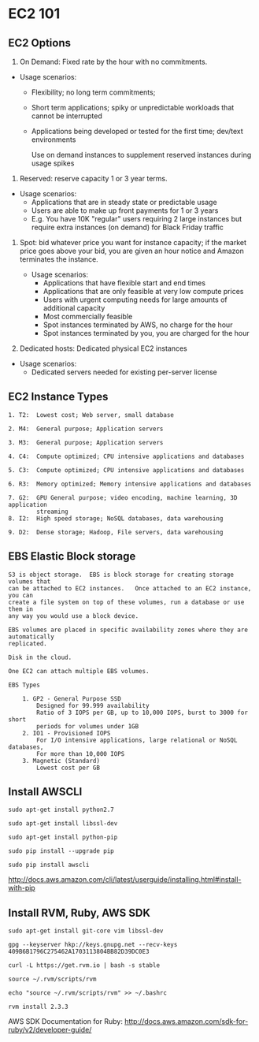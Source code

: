 # EC2 101

## EC2 Options

1. On Demand:  Fixed rate by the hour with no commitments.
  * Usage scenarios:  
    * Flexibility; no long term commitments;
    * Short term applications; spiky or unpredictable workloads that cannot be interrupted
    * Applications being developed or tested for the first time; dev/text
      environments

      Use on demand instances to supplement reserved instances during usage spikes


1. Reserved:  reserve capacity  1 or 3 year terms.
  * Usage scenarios:
    * Applications that are in steady state or predictable usage
    * Users are able to make up front payments for 1 or 3 years
    * E.g. You have 10K "regular" users requiring 2 large instances but require extra instances (on demand) for 
    Black Friday traffic

1. Spot:  bid whatever price you want for instance capacity; if the market price
   goes above your bid, you are given an hour notice and Amazon terminates the
   instance.
   * Usage scenarios:
     * Applications that have flexible start and end times
     * Applications that are only feasible at very low compute prices
     * Users with urgent computing needs for large amounts of additional capacity
     * Most commercially feasible
     * Spot instances terminated by AWS, no charge for the hour
     * Spot instances terminated by you, you are charged for the hour

1. Dedicated hosts:  Dedicated physical EC2 instances
  * Usage scenarios:
    * Dedicated servers needed for existing per-server license


## EC2 Instance Types

    1. T2:  Lowest cost; Web server, small database

    2. M4:  General purpose; Application servers

    3. M3:  General purpose; Application servers

    4. C4:  Compute optimized; CPU intensive applications and databases

    5. C3:  Compute optimized; CPU intensive applications and databases

    6. R3:  Memory optimized; Memory intensive applications and databases

    7. G2:  GPU General purpose; video encoding, machine learning, 3D application
            streaming
    8. I2:  High speed storage; NoSQL databases, data warehousing

    9. D2:  Dense storage; Hadoop, File servers, data warehousing


## EBS Elastic Block storage

    S3 is object storage.  EBS is block storage for creating storage volumes that
    can be attached to EC2 instances.   Once attached to an EC2 instance, you can
    create a file system on top of these volumes, run a database or use them in
    any way you would use a block device.   

    EBS volumes are placed in specific availability zones where they are automatically
    replicated.

    Disk in the cloud.

    One EC2 can attach multiple EBS volumes.

    EBS Types

        1. GP2 - General Purpose SSD
            Designed for 99.999 availability
            Ratio of 3 IOPS per GB, up to 10,000 IOPS, burst to 3000 for short
            periods for volumes under 1GB
        2. IO1 - Provisioned IOPS
            For I/O intensive applications, large relational or NoSQL databases,
            For more than 10,000 IOPS
        3. Magnetic (Standard)
            Lowest cost per GB


## Install AWSCLI

```sudo apt-get install python2.7```

```sudo apt-get install libssl-dev```

```sudo apt-get install python-pip```

```sudo pip install --upgrade pip```

```sudo pip install awscli```

http://docs.aws.amazon.com/cli/latest/userguide/installing.html#install-with-pip


## Install RVM, Ruby, AWS SDK

```sudo apt-get install git-core vim libssl-dev```

```gpg --keyserver hkp://keys.gnupg.net --recv-keys 409B6B1796C275462A1703113804BB82D39DC0E3```

```curl -L https://get.rvm.io | bash -s stable```

```source ~/.rvm/scripts/rvm```

```echo "source ~/.rvm/scripts/rvm" >> ~/.bashrc```

```rvm install 2.3.3```

AWS SDK Documentation for Ruby:  http://docs.aws.amazon.com/sdk-for-ruby/v2/developer-guide/

